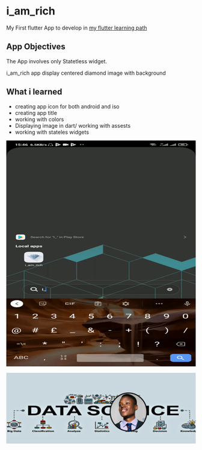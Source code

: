 # i_am_rich

My First flutter App to develop in [my flutter learning path](https://github.com/Tonyloyt/My_flutter_path)

## App Objectives
The App involves only Statetless widget.

i_am_rich app display centered diamond image  with background

## What i learned

- creating app icon for both android and iso
- creating app title 
- working with colors
- Displaying image in dart/ working with assests
- working with stateles widgets

<!-- ![Finished App](https://github.com/Tonyloyt/My_flutter_path/tree/main/images/iamrich.gif) -->
<center> <img src="https://github.com/Tonyloyt/My_flutter_path/blob/main/images/iamrich.gif" width="800" height="600"/> </center>




<!-- ![End Banner](https://github.com/Tonyloyt/My_flutter_path/tree/main/images/profile bunner.png) -->
![End Banner](https://github.com/Tonyloyt/My_flutter_path/blob/main/images/profile%20banner.png)


